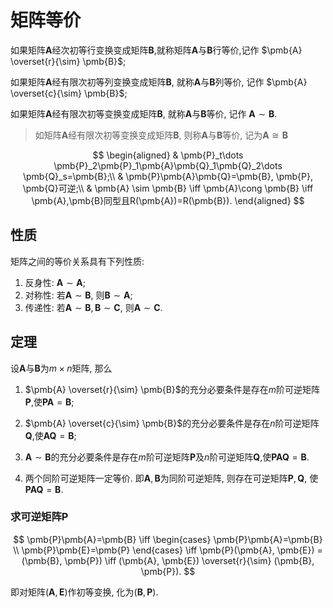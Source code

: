 # 矩阵等价

如果矩阵$\pmb{A}$经次初等行变换变成矩阵$\pmb{B}$,就称矩阵$\pmb{A}$与$\pmb{B}$行等价,记作 $\pmb{A} \overset{r}{\sim} \pmb{B}$;

如果矩阵$\pmb{A}$经有限次初等列变换变成矩阵$\pmb{B}$, 就称$\pmb{A}$与$\pmb{B}$列等价, 记作 $\pmb{A} \overset{c}{\sim} \pmb{B}$;

如果矩阵$\pmb{A}$经有限次初等变换变成矩阵$\pmb{B}$, 就称$\pmb{A}$与$\pmb{B}$等价, 记作 $\pmb{A} \sim \pmb{B}$.

> 如矩阵$\pmb{A}$经有限次初等变换变成矩阵$\pmb{B}$, 则称$\pmb{A}$与$\pmb{B}$等价, 记为$\pmb{A} \cong \pmb{B}$

$$
\begin{aligned}
	& \pmb{P}_t\dots \pmb{P}_2\pmb{P}_1\pmb{A}\pmb{Q}_1\pmb{Q}_2\dots \pmb{Q}_s=\pmb{B};\\
	& \pmb{P}\pmb{A}\pmb{Q}=\pmb{B}, \pmb{P}, \pmb{Q}可逆;\\
	& \pmb{A} \sim \pmb{B} \iff \pmb{A}\cong \pmb{B} \iff \pmb{A},\pmb{B}同型且R(\pmb{A})=R(\pmb{B}).
\end{aligned}
$$

## 性质

矩阵之间的等价关系具有下列性质:

1. 反身性: $\pmb{A} \sim \pmb{A}$;
2. 对称性: 若$\pmb{A} \sim \pmb{B}$, 则$\pmb{B} \sim \pmb{A}$;
3. 传递性: 若$\pmb{A} \sim \pmb{B}, \pmb{B} \sim \pmb{C}$, 则$\pmb{A} \sim \pmb{C}$.

## 定理

设$\pmb{A}$与$\pmb{B}$为$m\times n$矩阵, 那么

1. $\pmb{A} \overset{r}{\sim} \pmb{B}$的充分必要条件是存在$m$阶可逆矩阵$\pmb{P}$,使$\pmb{P}\pmb{A}=\pmb{B}$;
2. $\pmb{A} \overset{c}{\sim} \pmb{B}$的充分必要条件是存在$n$阶可逆矩阵$\pmb{Q}$,使$\pmb{A}\pmb{Q}=\pmb{B}$;
3. $\pmb{A}\sim \pmb{B}$的充分必要条件是存在$m$阶可逆矩阵$\pmb{P}$及$n$阶可逆矩阵$\pmb{Q}$,使$\pmb{P}\pmb{A}\pmb{Q}=\pmb{B}$.

4. 两个同阶可逆矩阵一定等价. 即$\pmb{A},\pmb{B}$为同阶可逆矩阵, 则存在可逆矩阵$\pmb{P}, \pmb{Q}$, 使$\pmb{PAQ}= \pmb{B}$.

### 求可逆矩阵$\pmb{P}$

$$
\pmb{P}\pmb{A}=\pmb{B} \iff
\begin{cases}
	\pmb{P}\pmb{A}=\pmb{B} \\
	\pmb{P}\pmb{E}=\pmb{P}
\end{cases} \iff
\pmb{P}(\pmb{A}, \pmb{E}) = (\pmb{B}, \pmb{P}) \iff
(\pmb{A}, \pmb{E}) \overset{r}{\sim} (\pmb{B}, \pmb{P}).
$$

即对矩阵$(\pmb{A}, \pmb{E})$作初等变换, 化为$(\pmb{B},\pmb{P})$.
